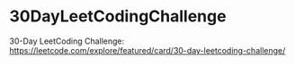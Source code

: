 # 30DayLeetCodingChallenge
30-Day LeetCoding Challenge: https://leetcode.com/explore/featured/card/30-day-leetcoding-challenge/
